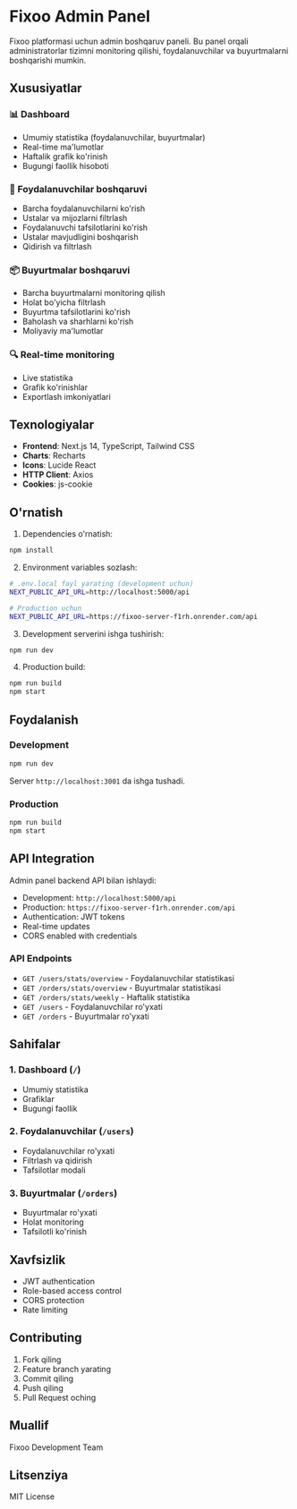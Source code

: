 # Fixoo Admin Panel

Fixoo platformasi uchun admin boshqaruv paneli. Bu panel orqali administratorlar tizimni monitoring qilishi, foydalanuvchilar va buyurtmalarni boshqarishi mumkin.

## Xususiyatlar

### 📊 Dashboard
- Umumiy statistika (foydalanuvchilar, buyurtmalar)
- Real-time ma'lumotlar
- Haftalik grafik ko'rinish
- Bugungi faollik hisoboti

### 👥 Foydalanuvchilar boshqaruvi
- Barcha foydalanuvchilarni ko'rish
- Ustalar va mijozlarni filtrlash
- Foydalanuvchi tafsilotlarini ko'rish
- Ustalar mavjudligini boshqarish
- Qidirish va filtrlash

### 📦 Buyurtmalar boshqaruvi
- Barcha buyurtmalarni monitoring qilish
- Holat bo'yicha filtrlash
- Buyurtma tafsilotlarini ko'rish
- Baholash va sharhlarni ko'rish
- Moliyaviy ma'lumotlar

### 🔍 Real-time monitoring
- Live statistika
- Grafik ko'rinishlar
- Exportlash imkoniyatlari

## Texnologiyalar

- **Frontend**: Next.js 14, TypeScript, Tailwind CSS
- **Charts**: Recharts
- **Icons**: Lucide React
- **HTTP Client**: Axios
- **Cookies**: js-cookie

## O'rnatish

1. Dependencies o'rnatish:
```bash
npm install
```

2. Environment variables sozlash:
```bash
# .env.local fayl yarating (development uchun)
NEXT_PUBLIC_API_URL=http://localhost:5000/api

# Production uchun
NEXT_PUBLIC_API_URL=https://fixoo-server-f1rh.onrender.com/api
```

3. Development serverini ishga tushirish:
```bash
npm run dev
```

4. Production build:
```bash
npm run build
npm start
```

## Foydalanish

### Development
```bash
npm run dev
```
Server `http://localhost:3001` da ishga tushadi.

### Production
```bash
npm run build
npm start
```

## API Integration

Admin panel backend API bilan ishlaydi:
- Development: `http://localhost:5000/api`
- Production: `https://fixoo-server-f1rh.onrender.com/api`
- Authentication: JWT tokens
- Real-time updates
- CORS enabled with credentials

### API Endpoints
- `GET /users/stats/overview` - Foydalanuvchilar statistikasi
- `GET /orders/stats/overview` - Buyurtmalar statistikasi
- `GET /orders/stats/weekly` - Haftalik statistika
- `GET /users` - Foydalanuvchilar ro'yxati
- `GET /orders` - Buyurtmalar ro'yxati

## Sahifalar

### 1. Dashboard (`/`)
- Umumiy statistika
- Grafiklar
- Bugungi faollik

### 2. Foydalanuvchilar (`/users`)
- Foydalanuvchilar ro'yxati
- Filtrlash va qidirish
- Tafsilotlar modali

### 3. Buyurtmalar (`/orders`)
- Buyurtmalar ro'yxati
- Holat monitoring
- Tafsilotli ko'rinish

## Xavfsizlik

- JWT authentication
- Role-based access control
- CORS protection
- Rate limiting

## Contributing

1. Fork qiling
2. Feature branch yarating
3. Commit qiling
4. Push qiling
5. Pull Request oching

## Muallif

Fixoo Development Team

## Litsenziya

MIT License
